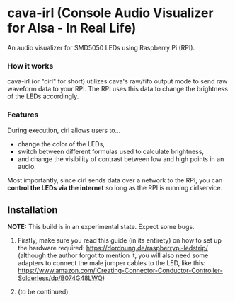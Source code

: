 # cava-irl (Console Audio Visualizer for Alsa - In Real Life)
An audio visualizer for SMD5050 LEDs using Raspberry Pi (RPI).

### How it works
cava-irl (or "cirl" for short) utilizes cava's raw/fifo output mode to send raw waveform data to your RPI. The RPI uses this data to change the brightness of the LEDs accordingly. 

### Features
During execution, cirl allows users to...
* change the color of the LEDs,
* switch between different formulas used to calculate brightness,
* and change the visibility of contrast between low and high points in an audio.

Most importantly, since cirl sends data over a network to the RPI, you can __control the LEDs via the internet__ so long as the RPI is running cirlservice.

## Installation
__NOTE:__ This build is in an experimental state. Expect some bugs.

1. Firstly, make sure you read this guide (in its entirety) on how to set up the hardware required: https://dordnung.de/raspberrypi-ledstrip/ (although the author forgot to mention it, you will also need some adapters to connect the male jumper cables to the LED, like this: https://www.amazon.com/iCreating-Connector-Conductor-Controller-Solderless/dp/B074G48LWQ)

1. (to be continued)
